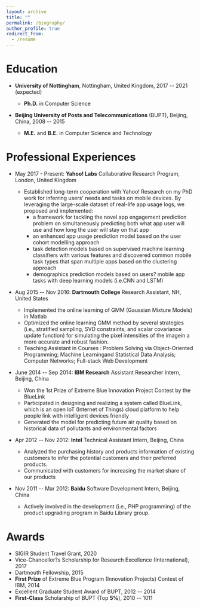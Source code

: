 ```yaml
---
layout: archive
title: ""
permalink: /biography/
author_profile: true
redirect_from:
  - /resume
---
```



Education
======
*  **University of Nottingham**, Nottingham, United Kingdom, 2017 -- 2021 (expected)
   * **Ph.D.** in Computer Science
 
 * **Beijing University of Posts and Telecommunications** (BUPT), Beijing, China, 2008 -- 2015
   * **M.E.** and **B.E.** in Computer Science and Technology



Professional Experiences
======
* May 2017 - Present: **Yahoo! Labs** Collaborative Research Program, London, United Kingdom
  * Established long-term cooperation with Yahoo! Research on my PhD work for inferring users' needs and tasks on mobile devices.  By leveraging the large-scale dataset of real-life app usage logs, we proposed and implemented:
    * a framework for tackling the novel app engagement prediction problem on simultaneously predicting both what app user will use and how long the user will stay on that app
    * an enhanced app usage prediction model based on the user cohort modelling approach
    * task detection models based on supervised machine learning classifiers with various features and discovered common mobile task types that span multiple apps based on the clustering approach
    * demographics prediction models based on users? mobile app tasks with deep learning models (i.e.CNN and LSTM)
  
  
* Aug 2015  -- Nov 2016: **Dartmouth College** Research Assistant, NH, United States
  * Implemented the online learning of GMM (Gaussian Mixture Models) in Matlab
  * Optimized the online learning GMM method by several strategies (i.e., stratified sampling, SVD constraints, and scalar covariance update function) for simulating the pixel intensities of the imagein a more accurate and robust fashion.
  * Teaching Assistant in Courses : Problem Solving via Object-Oriented Programming; Machine Learningand Statistical Data Analysis; Computer Networks; Full-stack Web Development
  
  
* June 2014  -- Sep 2014: **IBM Research** Assistant Researcher Intern, Beijing, China
  * Won the 1st Prize of Extreme Blue Innovation Project Contest by the BlueLink
  * Participated in designing and realizing a system called BlueLink, which is an open IoT (Internet of Things) cloud platform to help people link with intelligent devices friendly
  * Generated the model for predicting future air quality based on historical data of pollutants and environmental factors
  
* Apr 2012 -- Nov 2012: **Intel** Technical Assistant Intern, Beijing, China
  * Analyzed the purchasing history and products information of existing customers to infer the potential customers and their preferred products.
  * Communicated with customers for increasing the market share of our products

* Nov 2011 -- Mar 2012: **Baidu** Software Development Intern, Beijing, China
  * Actively involved in the development (i.e., PHP programming) of the product upgrading program in Baidu Library group.


Awards
======
* SIGIR Student Travel Grant, 2020
* Vice-Chancellor?s Scholarship for Research Excellence (International), 2017
* Dartmouth Fellowship, 2015
* **First Prize** of Extreme Blue Program (Innovation Projects) Contest of IBM, 2014
* Excellent Graduate Student Award of BUPT, 2012 -- 2014
* **First-Class** Scholarship of BUPT (Top **5%**), 2010 -- 1011


